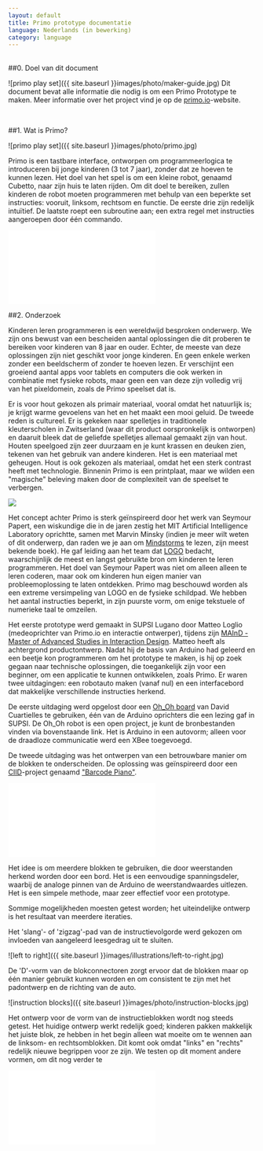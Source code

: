```yaml
---
layout: default
title: Primo prototype documentatie
language: Nederlands (in bewerking)
category: language
---
```


<br>

<div id="content" markdown="1">
##0. Doel van dit document

![primo play set]({{ site.baseurl }}images/photo/maker-guide.jpg)
Dit document bevat alle informatie die nodig is om een Primo Prototype te maken.
Meer informatie over het project vind je op de [primo.io](http://primo.io)-website.

<br>

##1. Wat is Primo?

![primo play set]({{ site.baseurl }}images/photo/primo.jpg)

Primo is een tastbare interface, ontworpen om programmeerlogica te introduceren bij jonge kinderen (3 tot 7 jaar), zonder dat ze hoeven te kunnen lezen. Het doel van het spel is om een kleine robot, genaamd Cubetto, naar zijn huis te laten rijden. Om dit doel te bereiken, zullen kinderen de  robot moeten programmeren met behulp van een beperkte set instructies: vooruit, linksom, rechtsom en functie. De eerste drie zijn redelijk intuïtief. De laatste roept een subroutine aan; een extra regel met instructies aangeroepen door één commando.

<div class="videoWrapper">
	<iframe src="//player.vimeo.com/video/82620072" frameborder="0" webkitallowfullscreen="true" mozallowfullscreen="true"  allowfullscreen="true">        
    </iframe> 
</div>

##2. Onderzoek

Kinderen leren programmeren is een wereldwijd besproken onderwerp. We zijn ons bewust van een bescheiden aantal oplossingen die dit proberen te bereiken voor kinderen van 8 jaar en ouder. Echter, de meeste van deze oplossingen zijn niet geschikt voor jonge kinderen. En geen enkele werken zonder een beeldscherm of zonder te hoeven lezen. Er verschijnt een groeiend aantal apps voor tablets en computers die ook werken in combinatie met fysieke robots, maar geen een van deze zijn volledig vrij van het pixeldomein, zoals de Primo speelset dat is.

Er is voor hout gekozen als primair materiaal, vooral omdat het natuurlijk is; je krijgt warme gevoelens van het en het maakt een mooi geluid. De tweede reden is cultureel. Er is gekeken naar spelletjes in traditionele kleuterscholen in Zwitserland (waar dit product oorspronkelijk is ontworpen) en daaruit bleek dat de geliefde spelletjes allemaal gemaakt zijn van hout. Houten speelgoed zijn zeer duurzaam en je kunt krassen en deuken zien, tekenen van het gebruik van andere kinderen. Het is een materiaal met geheugen. Hout is ook gekozen als materiaal, omdat het een sterk contrast heeft met technologie. Binnenin Primo is een printplaat, maar we wilden een "magische" beleving maken door de complexiteit van de speelset te verbergen.

<img class="float" src="{{ site.baseurl }}images/photo/logo-turtle.jpg">

Het concept achter Primo is sterk geïnspireerd door het werk van Seymour Papert, een wiskundige die in de jaren zestig het MIT Artificial Intelligence Laboratory oprichtte, samen met Marvin Minsky (indien je meer wilt weten of dit onderwerp, dan raden we je aan om [Mindstorms](http://www.amazon.co.uk/Mindstorms-Children-Computers-Powerful-Ideas/dp/0465046746/ref=sr_1_1?ie=UTF8&qid=1393675158&sr=8-1&keywords=mindstorms+papert) te lezen, zijn meest bekende boek). He gaf leiding aan het team dat [LOGO](http://en.wikipedia.org/wiki/Logo_(programming_language)) bedacht, waarschijnlijk de meest en langst gebruikte bron om kinderen te leren programmeren. Het doel van Seymour Papert was niet om alleen alleen te leren coderen, maar ook om kinderen hun eigen manier van probleemoplossing te laten ontdekken. Primo mag beschouwd worden als een extreme versimpeling van LOGO en de fysieke schildpad. We hebben het aantal instructies beperkt, in zijn puurste vorm, om enige tekstuele of numerieke taal te omzeilen.

Het eerste prototype werd gemaakt in SUPSI Lugano door Matteo Loglio (medeoprichter van Primo.io en interactie ontwerper), tijdens zijn [MAInD - Master of Advanced Studies in Interaction Design](http://www.maind.supsi.ch/). Matteo heeft als achtergrond productontwerp. Nadat hij de basis van Arduino had geleerd en een beetje kon programmeren om het prototype te maken, is hij op zoek gegaan naar technische oplossingen, die toegankelijk zijn voor een beginner, om een applicatie te kunnen ontwikkelen, zoals Primo. Er waren twee uitdagingen: een robotauto maken (vanaf nul) en een interfacebord dat makkelijke verschillende instructies herkend.

De eerste uitdaging werd opgelost door een [Oh_Oh board](http://david.cuartielles.com/w/Maquila2/Ohoh) van David Cuartielles te gebruiken, één van de Arduino oprichters die een lezing gaf in SUPSI. De Oh_Oh robot is een open project, je kunt de bronbestanden vinden via bovenstaande link. Het is Arduino in een autovorm; alleen voor de draadloze communicatie werd een XBee toegevoegd.

De tweede uitdaging was het ontwerpen van een betrouwbare manier om de blokken te onderscheiden. De oplossing was geïnspireerd door een [CIID](http://ciid.dk/)-project genaamd ["Barcode Piano"](http://ciid.dk/education/portfolio/idp11/courses/physical-computing/projects/barcode-piano/). 

<div class="videoWrapper">
	<iframe src="//player.vimeo.com/video/19704918" frameborder="0" webkitallowfullscreen="true" mozallowfullscreen="true"  allowfullscreen="true">    
    </iframe>
</div> 


Het idee is om meerdere blokken te gebruiken, die door weerstanden herkend worden door een bord. Het is een eenvoudige spanningsdeler, waarbij de analoge pinnen van de Arduino de weerstandwaardes uitlezen. Het is een simpele methode, maar zeer effectief voor een prototype.

Sommige mogelijkheden moesten getest worden; het uiteindelijke ontwerp is het resultaat van meerdere iteraties.

Het 'slang'- of 'zigzag'-pad van de instructievolgorde werd gekozen om invloeden van aangeleerd leesgedrag uit te sluiten.

![left to right]({{ site.baseurl }}images/illustrations/left-to-right.jpg)

De 'D'-vorm van de blokconnectoren zorgt ervoor dat de blokken maar op één manier gebruikt kunnen worden en om consistent te zijn met het padontwerp en de richting van de auto.

![instruction blocks]({{ site.baseurl }}images/photo/instruction-blocks.jpg)

Het ontwerp voor de vorm van de instructieblokken wordt nog steeds getest. Het huidige ontwerp werkt redelijk goed; kinderen pakken makkelijk het juiste blok, ze hebben in het begin alleen wat moeite om te wennen aan de linksom- en rechtsomblokken. Dit komt ook omdat "links" en "rechts" redelijk nieuwe begrippen voor ze zijn. We testen op dit moment andere vormen, om dit nog verder te 

<div class="videoWrapper">
	<iframe src="//player.vimeo.com/video/50570097" frameborder="0" webkitallowfullscreen="true" mozallowfullscreen="true"  allowfullscreen="true">
        
    </iframe>
</div>

In eerste instantie was de robot een speelgoedauto. Een zeer complexe en tijdrovende vorm om te maken, omdat het een vorm (uitgesneden met een lasercutter) is die laag voor laag aan elkaar geplakt is en daarna meer dan een uur geschuurd moet worden. De auto had ook een andere beperking; het was zeer gericht op jongens. Als 'breinspeelgoed'-maker wilden we discussies en opmerkingen over jongensgericht speelgoed voorkomen. We wilden neutraal blijven en wilden geen speelgoed ontwerpen speciaal voor jongens of meisjes. Daarom hebben we gekozen voor een zeer neutrale vorm, een doos.

Er werd een naam, persoonlijkheid en een glimlach gegeven aan het doosje, zodat het aantrekkelijker werd voor kinderen. De robot heet "Cubetto" (Italiaans voor "kleine kubus"). Het idee is ook om een basismodule te maken van Cubetto, dat later makkelijk uitgebreid en aangepast kan worden in de toekomst.

![cubetto]({{ site.baseurl }}images/photo/cubetto.jpg)

##3. Om te beginnen

###3.1 De basis

Primo bestaat uit drie delen: een interfacebord, Cubetto en een set instructieblokken. Door instructieblokken in het interfacebord te plaatsen, maken kinderen een instructieset (een programma) welke Cubette uitvoert.

Er zijn vier type instructieblokken. Hierdoor moeten 4 verschillende weerstandwaardes gebruikt worden; het liefst met een groot waardeverschil tussen elkaar.

De blokken worden in de gaten van het interfacebord geplaatst, waar de weerstandwaarde wordt herkent. Daarna worden de waarden verwerkt in een tekenreeks welke naar Cubetto worden gestuurd met behulp van twee XBee-modules. Cubette voert deze instructies vervolgens uit, één voor één.

Het brein van het prototype is gemaakt met twee Arduino's, een UNO (een Leonardo of Duemilanove kan ook) voor Cubetto en een Mega voor het interfacebord, waar 16 analoge inputs nodig zijn.

###3.2 Electronica

###Benodige gereedschappen

* Soldeerbout
* Soldeertin
* Draad
* Lijmpistool
* Houtlijm
* Kopertape (5mm breed)

###Materialen (prijzen in Euro)

Cubetto ~ 88 €

* Arduino UNO (of Leonardo) - 20 € : [Arduino Store](http://store.arduino.cc/index.php?main_page=product_info&cPath=11&products_id=195#.UxC5nfTV_bA)
* Arduino Proto Wireless Shield - 14.90 € : [Arduino Store](http://store.arduino.cc/index.php?main_page=product_info&cPath=37_5&products_id=145#.UxC53vTV_bA)
* SN754410 motor driver - 3.90 € : [Arduino Store](http://store.arduino.cc/index.php?main_page=product_info&cPath=6_33&products_id=153#.UxC5-_TV_bB)
* XBee (serie 1 of 2, maakt niet uit welke) : 23.90 € - [Arduino Store](http://store.arduino.cc/index.php?main_page=product_info&cPath=37_38&products_id=292#.UxC6cvTV_bA)
* 2 x SolarBotics wielen : 4.74 € - [Solarbotics Store](https://solarbotics.com/product/gmpw/)
* 2 x SolarBotics Gear Motors GM3 : 8.36 € - [Solarbotics Store](https://solarbotics.com/product/gm3/)
* 2 x ball casters : 5.79 € - [Solarbotics Store](https://solarbotics.com/product/23160/)
* CNY70 x 2 : 1 € - [Mouser](http://uk.mouser.com/ProductDetail/Vishay/CNY70/?qs=%2fha2pyFaduj8YpDhNNtXszq4w32cl%2fAjUjdOwQUvJUM%3d)
* (optioneel) batterijhouder : 4 € - [Solarbotics Store](https://solarbotics.com/product/bholdaa_4_cell/)
* (optioneel) 4 x oplaadbare batterijen

Interfacebord ~ 88 € (puur toeval)

* Arduino Mega 2560 : 39.00 € - [Arduino Store](http://store.arduino.cc/index.php?main_page=product_info&cPath=11&products_id=196#.UxC_gPTV_bA)
* Arduino Proto Wireless Shield : 14.90 - [Arduino Store](http://store.arduino.cc/index.php?main_page=product_info&cPath=37_5&products_id=145#.UxC53vTV_bA)
* XBee (serie 1 of 2, maakt niet uit welke) : 23.90 € - [Arduino Store](http://store.arduino.cc/index.php?main_page=product_info&cPath=37_38&products_id=292#.UxC6cvTV_bA)
* 16 x 5mm rode LED's : 1 € - [Mouser](http://uk.mouser.com/ProductDetail/Lite-On/LTL-4223/?Lite-On/LTL-4223/&qs=sGAEpiMZZMusoohG2hS%252b15J8d1kHl%252bvkJpzS4atZNEA=)
* 16 x 220Ω-weerstanden : 0.16 € - [Mouser](http://uk.mouser.com/ProductDetail/Xicon/291-220-RC/?qs=sGAEpiMZZMu61qfTUdNhG%2f1uGo5nxyCVqn6ChOCvUEE%3d)
* 16 x 10KΩ-weerstanden : 0.16 € - [Mouser](http://uk.mouser.com/ProductDetail/Xicon/291-10K-RC/?qs=sGAEpiMZZMu61qfTUdNhG6xwTrVwTvbz8PPav3aExs8%3d)
* 1 x knop : 1 € 
* 50 x male Headers : 1 € 
* 16 x dubbele male headers : 0.50 € - [Arduino Store](http://store.arduino.cc/index.php?main_page=product_info&cPath=6_32&products_id=294#.UxC_3fTV_bA)
* 50 x female headers : 1 € - [Arduino Store](http://store.arduino.cc/index.php?main_page=product_info&cPath=6_32&products_id=188#.UxDAAfTV_bA)
* 16x  magneten ø 4 h 3 : 3.5 € - [Supermagnete](http://www.supermagnete.ch/eng/S-04-03-N)

Instructie blokken ~ 4 €

* 4 x 4.7KΩ-weerstand : 0.04 € - [Mouser](http://uk.mouser.com/ProductDetail/Xicon/291-47K-RC/?qs=sGAEpiMZZMu61qfTUdNhG%2fbdyz6pU6a%252bvHlD5kaZWgo%3d)
* 4 x 100KΩ-weerstand : 0.04 € - [Mouser](http://uk.mouser.com/ProductDetail/Xicon/291-100K-RC/?qs=sGAEpiMZZMu61qfTUdNhG81NIhcRRUJQxII5Nsctha8%3d)
* 4 x 220Ω-weerstand : 0.04 € - [Mouser](http://uk.mouser.com/ProductDetail/Xicon/291-220-RC/?qs=sGAEpiMZZMu61qfTUdNhG%2f1uGo5nxyCVqn6ChOCvUEE%3d)
* 4 x 10KΩ-weerstand : 0.04 € - [Mouser](http://uk.mouser.com/ProductDetail/Xicon/291-10K-RC/?qs=sGAEpiMZZMu61qfTUdNhG6xwTrVwTvbz8PPav3aExs8%3d)
* 16 magneten ø 4 h 3 : 3.5 € - [Supermagnete](http://www.supermagnete.ch/eng/S-04-03-N)

###3.3 Spanning

Cubetto en (optioneel) het interfacebord worden gevoed door batterijen. Je kunt LiPo- of AA-batterijen gebruiken voor het prototype, die keuze is aan jou. Wij hebben beide gebruikt; LiPo-batterijen zijn erg goed, maar hebben extra producten nodig. Als je vanaf nul begint, raden we AA-batterijen aan. Ze raken wel snel leeg; daarom kun je het beste oplaadbare batterijen gebruiken, zoals NiMh.

###3.4 Ontwerp van het prototype

Het hele product is gemaakt van hout en uitgesneden met behulp van een lasercutter. Er is voornamelijk triplex van 4 mm gebruikt, terwijl één laag 1 mm dik hout (vliegtuigtriplex) gebruikt. Je kunt deze onderdelen laten snijden door een dienst zoals Ponoko of in een FabLab bij je in de buurt. Het eerste prototype werd gemaakt in [FabLab Lugano](http://fablab.supsi.ch/). Het ontwerp werd verder ontwikkeld in [FabLab Torino](http://fablabtorino.org/), waar een deel van het Primo-ontwerpteam nog steeds zit.

Het maken van Cubetto en het interfacebord is een bewerkelijk, maar erg simpel proces. Hun buitenkant zijn in de basis dozen. De echte complexiteit ligt in de instructieblokken. Deze zijn gemaakt van een dubbele 4mm houten laag met een magneet en een gesoldeerde weerstand binnenin.

##4. Het prototype maken

###[Download de lasercutter-bestanden](files/primo-prototype-laser.zip)

###4.1 Interfacebord

Om het interfacebord te maken heb je twee bestanden nodig: interface-board-4mm.dxf en interface-board-1mm.dxf: het eerst is voor het triplex van 4 mm dik en de tweede voor het triplex van 1 mm dik. De onderdelen zijn genummerd, zodat je ze makkelijk kunt samenvoegen. De nummer zitten in een aparte laag in het bestand, dus je kunt ze makkelijk verwijderen voordat je gaat snijden. We raden je aan om het gat voor de knop aan te passen aan de grootte van de knop die je gaat gebruiken.

Lijm de delen 1 en 2 aan elkaar. Lijm ook de delen 3 en 4 aan elkaar. Je kunt de gaten in de hoeken gebruiken om de delen te positioneren met behulp van boutjes en moertjes terwijl de lijm een nachtje droogt.

Knip daarna 32 stukken kopertape van 70 mm lang per stuk en plak deze in de rechthoekige gaten in het deel (laag 3+4) dat je zojuist gelijmd hebt; aan beide zijden moet minimaal 30 mm zitten.

![copper connectors]({{ site.baseurl }}images/illustrations/board-1.jpg)
![copper connectors]({{ site.baseurl }}images/illustrations/board-2.jpg)

Zodra je klaar bent, kun je de twee delen aan elkaar plakken, 1+2 aan 3+4.

![copper connectors]({{ site.baseurl }}images/illustrations/board-esploso.jpg)

Zodra de lijm droog is, plaats je de magneten in de kleine gaten. Leg de toplaag op de kop en plaats de magneten in de kleine gaten, zorg ervoor dat de polariteit van de magneten allemaal gelijk is, het maakt niet uit dat noord of zuid is. Lijm de magneten vast met een druppel lijm.

Nu verder met de electronica. Maak twee sporen voor 5V en GND, zoals je hieronder ziet in de afbeelding. Het eerste prototype had geen kopersporen, het had draden (dat kun je ook gebruiken), maar in dit prototype hebben we kopertape gebruikt voor de sporen. Dat scheelt je 100% van de tijd. Het maakt het maken van verbindingen ook makkelijker.

![rails]({{ site.baseurl }}images/illustrations/board-3.jpg)

De volgende stap is het verbinden van één van de connectoren van elk gat aan het GND-spoor. Als je kopertape hebt gebruikt, kun je een extra stukje toevoegen, zodat deze beide uiteinden raakt.

![rails]({{ site.baseurl }}images/illustrations/board-5.jpg)

Nu gaan we de andere connector verbinden aan het 5V-spoort, maar nu met een 10KΩ-weerstand ertussen. Een mooie bijkomstigheid van kopertape is dat het soldeertin makkelijk erop smelt. Deze techniek is gebruikt:

![10k]({{ site.baseurl }}images/photo/diy-docs-1.jpg)

Dit is wat je ongeveer moet hebben als je klaar bent:

![10k scheme]({{ site.baseurl }}images/illustrations/board-6.jpg)

Nu kun je de LED's plaatsen; stop één rode LED in elk van de 16 gaten en zet deze vast m.b.v. het lijmpistool. Zodra de lijm koud is, kun je 'm verbinden. Houd er rekening mee dat LED's polariteit hebben: de lange draad is de anode en de korte de cathode.

![10k]({{ site.baseurl }}images/photo/diy-docs-6.jpg)

Verbind elke cathode aan het GND-spoor met een 220Ω-weerstand ertussen in.

![10k scheme]({{ site.baseurl }}images/illustrations/board-7.jpg)

De lange draad van een LED wordt verbonden aan een digitale I/O-pin van de Arduino Mega; deze pinnen zijn genummerd van 22 t/m 53. De LED's moeten in volgorde aangesloten worden, zodat het makkelijker wordt om ze in de code aan te sturen. In mijn prototype heb ik, bijvoorbeeld, de pinnen 30 t/m 45 gebruikt (er zijn 16 LED's).
Het startpunt is niet belangrijk, zolang je ze maar in de juiste volgorde aansluit. Dit betekent dat als we, bijvoorbeeld, beginnen met pin 30, de eerste LED aan pin 30 verbonden moet worden, de tweede aan pin 31, de derde aan pin 32 enzovoorts, tot en met LED 16 aan pin 45.

De draden zijn gesoldeerd aan de dubbele male headers, omdat de digitale pinnen van de Arduino Mega in een dubbele lijn zijn gepositioneerd. Op deze manier is het makkelijk om de LED's aan te sluiten en om de Arduino uit het bord te verwijderen.

![rack]({{ site.baseurl }}images/photo/diy-docs-4.jpg)

Zodra alle LED's zijn gesoldeerd, moeten we onze handgemaakte connector solderen. Deze worden aangesloten op de analoge pins van de Arduino Mega, om de verschillende weerstandwaardes uit te lezen. Net zoals bij de LED's moeten deze in de juiste volgorde worden aangesloten, te beginnen bij A0 voor gat 1 t/m A15 voor gat 16. De draad begint op dezelfde plek als waar we de 10K-weerstand hebben vastgemaakt. Zie deze illustratie:

![analog input board connections]({{ site.baseurl }}images/illustrations/board-8.jpg)

<div class="cf">
<img class="float cf" src="{{ site.baseurl }}images/illustrations/button.jpg">

<p>
Hier heb ik enkele male headers gebruikt, omdat de analoge pinnen op één lijn staan.
	
</p>

<p>
Het laatste om te verbinden is de knop: pak het en soldeer twee draden aan de tegen overelkaar gelegen headers. Plaats de knop dan in het bijbehorende gat vanaf de bovenkant en druk het helemaal naar beneden, totdat het niet verder kan. Draai nu het bord om; er moeten nu twee draden uit de gaten komen. Verbind deze zoals je in de afbeelding ziet: één direct naar het 5V-spoor, de andere naar het GND-spoor met een 10K-weerstand ertussen. Verbind het dan met een digitale pin van de Arduino vanaf de 'knop'-kant van de weerstand. In dit voorbeeld gebruiken we pin 50.
</p>
</div>

![photo]({{ site.baseurl }}images/photo/diy-docs-5.jpg)

Het bord is nu bijna klaar, we hoeven nu alleen nog maar het Wireless Shield op de Arduino Mega te plaatsen en de headers op de juiste plaats in het bord te steken. Ter herinnering, 30 t/m 45 zijn voor de LED's, A0 t/m A15 voor de blokconnectoren en 50 voor de knop. Gebruik de A0 t/m A5-pinnen voor het Wireless Shield voor de eerste 5 connectoren. Vergeet niet om het GND-spoor te verbinden aan de GND-pin en het 5V-spoor aan de 5V-pin.

![rack]({{ site.baseurl }}images/photo/diy-docs-3.jpg)

Nu een beetje afwerking: nadat je deel 12 van het bord hebt geverfd, kun je het vastlijmen aan deel 13 van het bord.

Hetzelfde geldt voor de rode knop: nadat deel 14 is geverfd, bevestig je iets zachts (zoals karton) op deel 2 rondom de knop en dan wat lijm op de knop en, voordat de lijm droog is, bevestig je de drode knop. Zie de afbeeldingen:

![photo]({{ site.baseurl }}images/illustrations/button-mechanics.jpg)

###INSTRUCTIEBLOKKEN

Dit is één van de instructieblokken, in onderdelen:

<img class="float cf" src="{{ site.baseurl }}images/illustrations/instruction-esploso.jpg">

Om de instructieblokken te maken, begin je met het snijden van het hout (m.b.v. een lasercutter). Er zijn twee bestanden nodig: één voor het 4 mm triplex en één voor het 1 mm triplex. De blokken bestaan uit 4 lagen, genummerd 1 t/m 4. Met de onderdelen uit de twee bestanden, kun je precies 16 blokken maken, vier van elk type.

Elk blok heeft een andere weerstand. Dit zijn de weerstanden die gebruikt zijn in het prototype:

VOORUIT: 4.7K Ω<br>
LINKSOM: 10K Ω<br>
RECHTSOM: 220 Ω<br>
FUNCTIE: 100K Ω

Lijm eerst de delen 3 en 4 aan elkaar.

Zodra de lijm droog is, kun je gaan verven. In de afbeelding hieronder zie je welke kleur elk onderdeel moet krijgen:

![image]({{ site.baseurl }}images/illustrations/colors.jpg)

Per blok heb je twee stukken kopertape van 40 mm lang nodig. Steek deze door de gaten van de delen die je net gelijmd hebt en maak hier een strakke ring van.

![photo]({{ site.baseurl }}images/illustrations/instruction-block-guide.jpg)

Daarna plaats je een magneet in het gat. Zorg ervoor dat deze CORRECT GEORIENTEERD is, zodat het blok later 'plakt' in het interfacebord. Als je 'm andersom plaatst, dan wordt deze afgestoten door de andere magneet. Een grappig effect, maar niet wat we willen bereiken.

Fixeer de magneet met een drup lijm en plak daarop de juiste weerstand met de draden op het kopertape.
Soldeer daarna de weerstand aan de beide stukken kopertape. Knip, na het solderen, de extra draadlengte af en lijm deel 2 op de weerstand.

Maak je blok af door de laatste laag, deel nummer 1, erop te lijmen. Herhaal dan dit proces voor elk blok :)

###CUBETTO

Electronica:

Het prototype voor Cubetto kan gemaakt worden met een Arduino UNO of Leonardo, met een Proto Wireless Shield erop. We gebruiken het Proto Shield, omdat er een klein prototypegebied op zit dat breed genoeg is voor de motor driver en de connectoren voor de optische encoders, motoren en stroom.

Cubetto moet 90 graden naar links of recht draaien. Een zeer onnauwkeurige manier om dit te doen, is op basis van tijd , zoals "draai 1 seconde naar rechts"; je kunt dan elke keer ongeveer hetzelfde resultaat verwachten. "Ongeveer", omdat het afhankelijk is van vele factoren, zoals de vloer, batterijspanning enz. Ik heb dit probleem opgelost door de draaiafstand van het wiel te detecteren m.b.v. twee CNY70 optische encoders in combinatie met een sticker. De ronde sticker komt aan de binnenkant van het wiel en ziet er ongeveer zo uit:

![photo]({{ site.baseurl }}images/photo/diy-docs-14.jpg)

De sticker is verdeeld in witte en zwarte punten, omdat de CNY70 het verschil kan detecteren tussen de witte en zwarte stukken. De CNY70 heeft een infrarood-LED die continu aan is en een fototransistor die de hoeveelheid infraroodlicht meet. Als zwart materiaal voor het onderdeel staat, wordt er bijna geen licht gereflecteerd, omdat zwart materiaal licht absorbeert. Als het materiaal wit is, dan wordt al het licht gereflecteerd en daarom zal de sensorwaarde heel hoog zijn. Het verschil tussen de waardes wordt gebruikt om de draaiafstand te meten.

![photo]({{ site.baseurl }}images/illustrations/cny70-physycs.jpg)

De motor driver en de connectoren voor de andere onderdelen worden op het prototypinggebied van het Wireless Proto Shield gesoldeerd. Hiervoor kun je male headers gebruiken als connector en female headers voor de andere onderdelen.

![photo]({{ site.baseurl }}images/illustrations/wireless-shield-connections.jpg)

Hier heb ik simpele male headers gebruikt als connector en female headers voor de andere connector.

![photo]({{ site.baseurl }}images/photo/diy-docs-12.jpg)

![photo]({{ site.baseurl }}images/illustrations/wireless-shield-connections-1.jpg)

De SN754410 motor driver heeft 16 pinnen, die als volgt aangesloten moeten worden:

![photo]({{ site.baseurl }}images/illustrations/motor-driver.jpg)

CNY70-schema:

![image]({{ site.baseurl }}images/illustrations/cny70-wiring.jpg)

Ontwerp:

Snij (m.b.v. een lasercutter) eerst alle onderdelen van cubetto.dxf; alle Cubetto-onderdelen komen uit 4 mm dik triplex. Volg deze visuele instructies om de basis te bouwen:

![photo]({{ site.baseurl }}images/illustrations/cubetto-guide.jpg)

Monteer de motors nog niet, begin met het monteren van de ball casters.

![photo]({{ site.baseurl }}images/illustrations/ball-caster.jpg)

![photo]({{ site.baseurl }}images/photo/diy-docs-9.jpg)

Nu de CNY70. Soldeer de twee tegenover elkaar gelegen headers (diagonaal) (die aan de 5V verbonden moeten worden) en een draad; soldeer daarna een draad aan de overige twee headers. Soldeer deze drie draden aan een rij van drie female headers. Deze wordt later aangesloten op de headers van het proto shield.

![image]({{ site.baseurl }}images/illustrations/cny70-header.jpg)

De twee CNY70's moeten aan de rand van de grondplaat vastgemaakt worden, met de LED en de fototransistor horizontaal. Je kunt lijm gebruiken om ze vast te maken. 

Op de foto zie je de exacte locatie.

![photo]({{ site.baseurl }}images/photo/diy-docs-11.jpg)

Soldeer draden aan de kleine aansluitingen van de motors. Je kunt de draden om elkaar draaien om het sterker te maken. Soldeer twee female headers aan het eind, zoals je op de afbeelding ziet:

![image]({{ site.baseurl }}images/illustrations/motor-wiring.jpg)

Print nu de tekening met witte en zwarte punten en plak deze op een stuk karton (of hout, dat is aan jou). Knip de randen bij en maak een gat in het midden, omdat dit onderdeel tussen het wiel en de motor komt. De witte en zwarte punten moeten naar de binnenkant van Cubetto wijzen en de afstand tussen de print en de CNY70 moet tussen de 1 en 3 mm liggen, om ervoor te zorgen dat de CNY70 goed werkt.

![photo]({{ site.baseurl }}images/photo/diy-docs-10.jpg)

Nu kun je de wielen vastmaken aan de motors. Als je de Solarbotics wielen gebruikt, dan kun de deze vastmaken met de meegeleverde schroef (niet te vast draaien).

Lijm drie van de vier 'muren' van Cubetto, delen 5, 7 en 8. De achterkant laten we los, voor het geval we nog iets moeten aanpssen.

Pak de batterijhouder en soldeer de zwarte en rode draad aan 2 female headers. De headers op het shield gaan naar VIN en GND. Een schakelaar die de rode draad onderbreekt, wordt sterk aangeraden.

![photo]({{ site.baseurl }}images/photo/diy-docs-13.jpg)

Nu kun je de Arduino + Protoshield op de motortjes plaatsen, alle headers aansluiten op het shield en je bent klaar met het maken van Cubetto.
</div>

##Arduino

###[Download de Arduino-bestanden](https://github.com/primo-io/arduino-sketches/raw/master/primo-prototype-arduino.zip)

De instructies staan als commentaar in de sketches.
